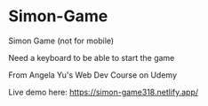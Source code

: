 # Simon-Game

Simon Game (not for mobile)

Need a keyboard to be able to start the game

From Angela Yu's Web Dev Course on Udemy

Live demo here: 
https://simon-game318.netlify.app/

